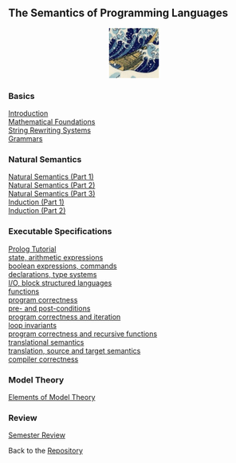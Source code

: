 ## The Semantics of Programming Languages

<center>
<img src="https://raw.githubusercontent.com/lutzhamel/CSC501/main/notes/images/hokusai.jpeg"
  width="100" height="100">
</center>


### Basics

[Introduction](https://lutzhamel.github.io/CSC501/notes/csc501-ln001.pdf)<br>
[Mathematical Foundations](https://lutzhamel.github.io/CSC501/notes/csc501-ln001a.pdf)<br>
[String Rewriting Systems](https://lutzhamel.github.io/CSC501/notes/csc501-ln002.pdf)<br>
[Grammars](https://lutzhamel.github.io/CSC501/notes/csc501-ln003.pdf)<br>

### Natural Semantics

[Natural Semantics (Part 1)](https://lutzhamel.github.io/CSC501/notes/csc501-ln004.pdf)<br>
[Natural Semantics (Part 2)](https://lutzhamel.github.io/CSC501/notes/csc501-ln005.pdf)<br>
[Natural Semantics (Part 3)](https://lutzhamel.github.io/CSC501/notes/csc501-ln006.pdf)<br>
[Induction (Part 1)](https://lutzhamel.github.io/CSC501/notes/csc501-ln007.pdf)<br>
[Induction (Part 2)](https://lutzhamel.github.io/CSC501/notes/csc501-ln008.pdf)<br>

### Executable Specifications

[Prolog Tutorial](https://lutzhamel.github.io/CSC501/notes/prolog-tutorial.pdf)<br>
[state, arithmetic expressions](https://lutzhamel.github.io/CSC501/notes/csc501-ln009.pdf)<br>
[boolean expressions, commands](https://lutzhamel.github.io/CSC501/notes/csc501-ln010.pdf)<br>
[declarations, type systems](https://lutzhamel.github.io/CSC501/notes/csc501-ln011.pdf)<br>
[I/O, block structured languages](https://lutzhamel.github.io/CSC501/notes/csc501-ln012.pdf)<br>
[functions](https://lutzhamel.github.io/CSC501/notes/csc501-ln013.pdf)<br>
[program correctness](https://lutzhamel.github.io/CSC501/notes/csc501-ln014.pdf)<br>
[pre- and post-conditions](https://lutzhamel.github.io/CSC501/notes/csc501-ln015.pdf)<br>
[program correctness and iteration](https://lutzhamel.github.io/CSC501/notes/csc501-ln016.pdf)<br>
[loop invariants](https://lutzhamel.github.io/CSC501/notes/csc501-ln017.pdf)<br>
[program correctness and recursive functions](https://lutzhamel.github.io/CSC501/notes/csc501-ln018.pdf)<br>
[translational semantics](https://lutzhamel.github.io/CSC501/notes/csc501-ln019.pdf)<br>
[translation, source and target semantics](https://lutzhamel.github.io/CSC501/notes/csc501-ln020.pdf)<br>
[compiler correctness](https://lutzhamel.github.io/CSC501/notes/csc501-ln021.pdf)<br>

### Model Theory

[Elements of Model Theory](https://lutzhamel.github.io/CSC501/notes/csc501-ln022.pdf)<br>

### Review

[Semester Review](https://lutzhamel.github.io/CSC501/notes/semester-review.pdf)<br>

Back to the [Repository](https://github.com/lutzhamel/CSC501)
